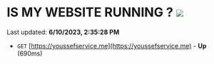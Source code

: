 # IS MY WEBSITE RUNNING ? [![](https://img.shields.io/static/v1?label=Sponsor&message=%E2%9D%A4&logo=GitHub&color=%23fe8e86)](https://github.com/sponsors/<username>)

Last updated: **6/10/2023, 2:35:28 PM**

- `GET` [https://youssefservice.me](https://youssefservice.me) - **Up** (690ms)
